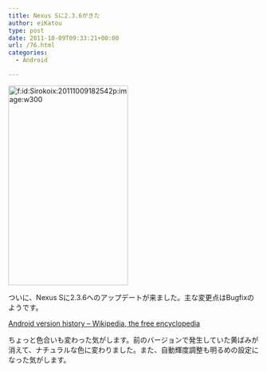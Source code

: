 ```yaml
---
title: Nexus Sに2.3.6がきた
author: eiKatou
type: post
date: 2011-10-09T09:33:21+00:00
url: /76.html
categories:
  - Android

---
```

<div class="section">
  <p>
    <a class="hatena-fotolife" href="http://f.hatena.ne.jp/Sirokoix/20111009182542" target="_blank"><img class="hatena-fotolife" title="f:id:Sirokoix:20111009182542p:image:w300" src="http://cdn-ak.f.st-hatena.com/images/fotolife/S/Sirokoix/20111009/20111009182542.png" alt="f:id:Sirokoix:20111009182542p:image:w300" width="240" height="400" /></a>
  </p>
  
  <p>
    ついに、Nexus Sに2.3.6へのアップデートが来ました。主な変更点はBugfixのようです。
  </p>
  
  <p>
    <a href="http://en.wikipedia.org/wiki/Android_version_history#2.3.6" target="_blank">Android version history &#8211; Wikipedia, the free encyclopedia</a>
  </p>
  
  <p>
    ちょっと色合いも変わった気がします。前のバージョンで発生していた黄ばみが消えて、ナチュラルな色に変わりました。また、自動輝度調整も明るめの設定になった気がします。
  </p>
</div>
